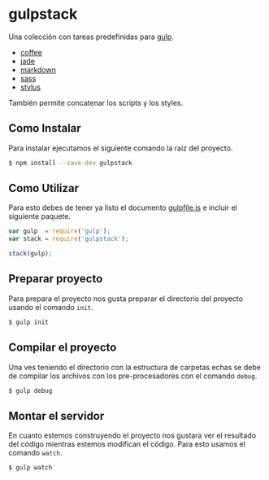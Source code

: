 gulpstack
=========

Una colección con tareas predefinidas para [gulp](http://gulpjs.com/).

 - [coffee](http://coffeescript.org/)
 - [jade](http://jade-lang.com/)
 - [markdown](http://en.wikipedia.org/wiki/Markdown)
 - [sass](http://sass-lang.com/)
 - [stylus](https://learnboost.github.io/stylus/)

También permite concatenar los scripts y los styles.


Como Instalar
-------------

Para instalar ejecutamos el siguiente comando la raíz del proyecto.

```bash
$ npm install --save-dev gulpstack
```

Como Utilizar
-------------

Para esto debes de tener ya listo el documento [gulpfile.js](https://github.com/gulpjs/gulp/blob/master/docs/getting-started.md#3-create-a-gulpfilejs-at-the-root-of-your-project) e incluir el siguiente paquete.

```javascript
var gulp  = require('gulp');
var stack = require('gulpstack');

stack(gulp);
```

Preparar proyecto
-----------------

Para prepara el proyecto nos gusta preparar el directorio del proyecto usando el comando `init`.

```javascript
$ gulp init
```

Compilar el proyecto
--------------------

Una ves teniendo el directorio con la estructura de carpetas echas se debe de compilar los archivos con los pre-procesadores con el comando `debug`.

```javascript
$ gulp debug
```


Montar el servidor
------------------

En cuanto estemos construyendo el proyecto nos gustara ver el resultado del código mientras estemos modifican el código. Para esto usamos el comando `watch`.

```javascript
$ gulp watch
```

